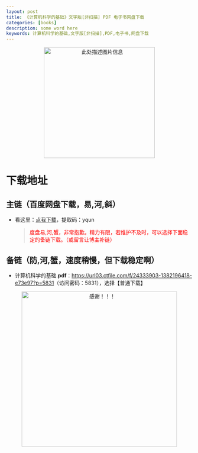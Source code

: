 ```yaml
---
layout: post
title: 《计算机科学的基础》文字版[非扫描] PDF 电子书网盘下载
categories: [books]
description: some word here
keywords: 计算机科学的基础,文字版[非扫描],PDF,电子书,网盘下载
---
```


<div align="center"><img src="https://pic.imgdb.cn/item/67062f4dd29ded1a8c76b737.png" alt="此处描述图片信息" width="300px" height="auto"></div>

# 下载地址

## 主链（百度网盘下载，易,河,斜）

- 看这里：[点我下载](https://pan.baidu.com/s/1iMXUbSbtZQZjDcqDmnWUyw?pwd=yqun)，提取码：yqun

  > <p style="color:red" >度盘易,河,蟹，非常抱歉。精力有限，若维护不及时，可以选择下面稳定的备链下载。（或留言让博主补链）</p>

## 备链（防,河,蟹，速度稍慢，但下载稳定啊）

- 计算机科学的基础.**pdf**：<https://url03.ctfile.com/f/24333903-1382196418-e73e97?p=5831>（访问密码：5831），选择【普通下载】

<div align="center"><img src="https://pic.imgdb.cn/item/6707df6bd29ded1a8ce37031.gif" alt="感谢！！！" width="420px" height="auto"/></div>
